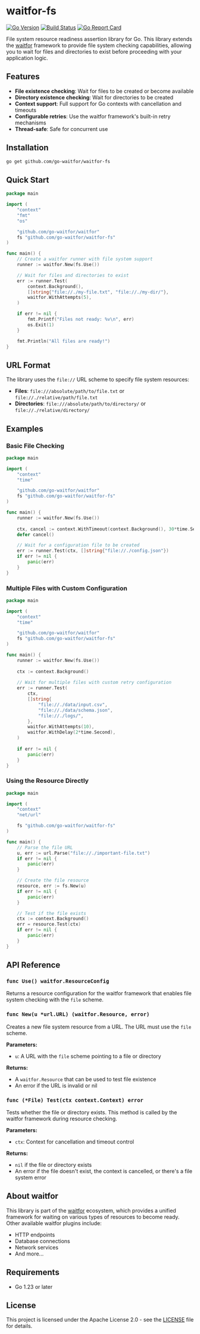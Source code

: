 # waitfor-fs

[![Go Version](https://img.shields.io/github/go-mod/go-version/go-waitfor/waitfor-fs)](https://golang.org/dl/)
[![Build Status](https://github.com/go-waitfor/waitfor-fs/workflows/Build/badge.svg)](https://github.com/go-waitfor/waitfor-fs/actions)
[![Go Report Card](https://goreportcard.com/badge/github.com/go-waitfor/waitfor-fs)](https://goreportcard.com/report/github.com/go-waitfor/waitfor-fs)

File system resource readiness assertion library for Go. This library extends the [waitfor](https://github.com/go-waitfor/waitfor) framework to provide file system checking capabilities, allowing you to wait for files and directories to exist before proceeding with your application logic.

## Features

- **File existence checking**: Wait for files to be created or become available
- **Directory existence checking**: Wait for directories to be created
- **Context support**: Full support for Go contexts with cancellation and timeouts
- **Configurable retries**: Use the waitfor framework's built-in retry mechanisms
- **Thread-safe**: Safe for concurrent use

## Installation

```bash
go get github.com/go-waitfor/waitfor-fs
```

## Quick Start

```go
package main

import (
	"context"
	"fmt"
	"os"

	"github.com/go-waitfor/waitfor"
	fs "github.com/go-waitfor/waitfor-fs"
)

func main() {
	// Create a waitfor runner with file system support
	runner := waitfor.New(fs.Use())

	// Wait for files and directories to exist
	err := runner.Test(
		context.Background(),
		[]string{"file://./my-file.txt", "file://./my-dir/"},
		waitfor.WithAttempts(5),
	)

	if err != nil {
		fmt.Printf("Files not ready: %v\n", err)
		os.Exit(1)
	}

	fmt.Println("All files are ready!")
}
```

## URL Format

The library uses the `file://` URL scheme to specify file system resources:

- **Files**: `file:///absolute/path/to/file.txt` or `file://./relative/path/file.txt`
- **Directories**: `file:///absolute/path/to/directory/` or `file://./relative/directory/`

## Examples

### Basic File Checking

```go
package main

import (
	"context"
	"time"

	"github.com/go-waitfor/waitfor"
	fs "github.com/go-waitfor/waitfor-fs"
)

func main() {
	runner := waitfor.New(fs.Use())
	
	ctx, cancel := context.WithTimeout(context.Background(), 30*time.Second)
	defer cancel()

	// Wait for a configuration file to be created
	err := runner.Test(ctx, []string{"file://./config.json"})
	if err != nil {
		panic(err)
	}
}
```

### Multiple Files with Custom Configuration

```go
package main

import (
	"context"
	"time"

	"github.com/go-waitfor/waitfor"
	fs "github.com/go-waitfor/waitfor-fs"
)

func main() {
	runner := waitfor.New(fs.Use())
	
	ctx := context.Background()
	
	// Wait for multiple files with custom retry configuration
	err := runner.Test(
		ctx,
		[]string{
			"file://./data/input.csv",
			"file://./data/schema.json",
			"file://./logs/",
		},
		waitfor.WithAttempts(10),
		waitfor.WithDelay(2*time.Second),
	)
	
	if err != nil {
		panic(err)
	}
}
```

### Using the Resource Directly

```go
package main

import (
	"context"
	"net/url"

	fs "github.com/go-waitfor/waitfor-fs"
)

func main() {
	// Parse the file URL
	u, err := url.Parse("file://./important-file.txt")
	if err != nil {
		panic(err)
	}

	// Create the file resource
	resource, err := fs.New(u)
	if err != nil {
		panic(err)
	}

	// Test if the file exists
	ctx := context.Background()
	err = resource.Test(ctx)
	if err != nil {
		panic(err)
	}
}
```

## API Reference

### `func Use() waitfor.ResourceConfig`

Returns a resource configuration for the waitfor framework that enables file system checking with the `file` scheme.

### `func New(u *url.URL) (waitfor.Resource, error)`

Creates a new file system resource from a URL. The URL must use the `file` scheme.

**Parameters:**
- `u`: A URL with the `file` scheme pointing to a file or directory

**Returns:**
- A `waitfor.Resource` that can be used to test file existence
- An error if the URL is invalid or nil

### `func (*File) Test(ctx context.Context) error`

Tests whether the file or directory exists. This method is called by the waitfor framework during resource checking.

**Parameters:**
- `ctx`: Context for cancellation and timeout control

**Returns:**
- `nil` if the file or directory exists
- An error if the file doesn't exist, the context is cancelled, or there's a file system error

## About waitfor

This library is part of the [waitfor](https://github.com/go-waitfor/waitfor) ecosystem, which provides a unified framework for waiting on various types of resources to become ready. Other available waitfor plugins include:

- HTTP endpoints
- Database connections  
- Network services
- And more...

## Requirements

- Go 1.23 or later

## License

This project is licensed under the Apache License 2.0 - see the [LICENSE](LICENSE) file for details.
